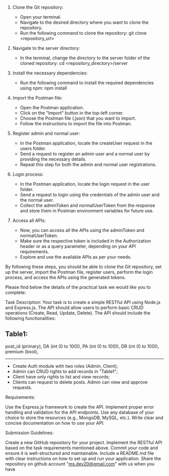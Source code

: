 

1. Clone the Git repository:

   - Open your terminal.
   - Navigate to the desired directory where you want to clone the repository.
   - Run the following command to clone the repository:
     git clone <repository_url>

2. Navigate to the server directory:

   - In the terminal, change the directory to the server folder of the cloned repository:
     cd <repository_directory>/server

3. Install the necessary dependencies:

   - Run the following command to install the required dependencies using npm:
     npm install

4. Import the Postman file:

   - Open the Postman application.
   - Click on the "Import" button in the top-left corner.
   - Choose the Postman file (.json) that you want to import.
   - Follow the instructions to import the file into Postman.

5. Register admin and normal user:

   - In the Postman application, locate the createUser request in the users folder.
   - Send a request to register an admin user and a normal user by providing the necessary details.
   - Repeat this step for both the admin and normal user registrations.

6. Login process:

   - In the Postman application, locate the login request in the user folder.
   - Send a request to login using the credentials of the admin user and the normal user.
   - Collect the adminToken and normalUserToken from the response and store them in Postman environment variables for future use.

7. Access all APIs:
   - Now, you can access all the APIs using the adminToken and normalUserToken.
   - Make sure the respective token is included in the Authorization header or as a query parameter, depending on your API requirements.
   - Explore and use the available APIs as per your needs.

By following these steps, you should be able to clone the Git repository, set up the server, import the Postman file, register users, perform the login process, and access the APIs using the generated tokens.

Please find below the details of the practical task we would like you to complete:

Task Description:
Your task is to create a simple RESTful API using Node.js and Express.js. The API should allow users to perform basic CRUD operations (Create, Read, Update, Delete). The API should include the following functionalities:

## Table1:

post_id (primary),
DA (int (0 to 100)),
PA (int (0 to 100)),
DR (int (0 to 100)),
premium (bool),

---

- Create Auth module with two roles (Admin, Client);
- Admin can CRUD rights to add records in "Table1";
- Client have only rights to list and view records;
- Clients can request to delete posts. Admin can view and approve requests.

Requirements:

Use the Express.js framework to create the API.
Implement proper error handling and validation for the API endpoints.
Use any database of your choice to store the resources (e.g., MongoDB, MySQL, etc.).
Write clear and concise documentation on how to use your API.

Submission Guidelines:

Create a new GitHub repository for your project.
Implement the RESTful API based on the task requirements mentioned above.
Commit your code and ensure it is well-structured and maintainable.
Include a README.md file with clear instructions on how to set up and run your application.
Share the repository on github account "ms.dev20@gmail.com" with us when you have